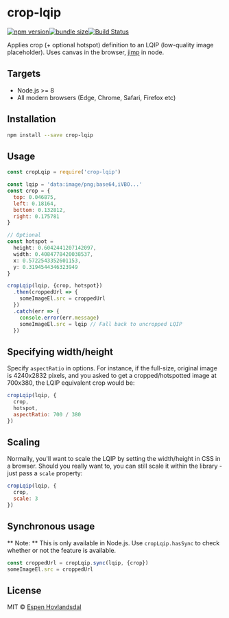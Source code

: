 # crop-lqip

[![npm version](https://img.shields.io/npm/v/crop-lqip.svg?style=flat-square)](https://www.npmjs.com/package/crop-lqip)[![bundle size](https://img.shields.io/bundlephobia/minzip/crop-lqip.svg?style=flat-square)](https://bundlephobia.com/result?p=crop-lqip)[![Build Status](https://img.shields.io/travis/rexxars/crop-lqip/master.svg?style=flat-square)](https://travis-ci.org/rexxars/crop-lqip)

Applies crop (+ optional hotspot) definition to an LQIP (low-quality image placeholder). Uses canvas in the browser, [jimp](https://www.npmjs.com/package/jimp) in node.

## Targets

- Node.js >= 8
- All modern browsers (Edge, Chrome, Safari, Firefox etc)

## Installation

```bash
npm install --save crop-lqip
```

## Usage

```js
const cropLqip = require('crop-lqip')

const lqip = 'data:image/png;base64,iVBO...'
const crop = {
  top: 0.046875,
  left: 0.18164,
  bottom: 0.132812,
  right: 0.175781
}

// Optional
const hotspot =
  height: 0.6042441207142097,
  width: 0.4084778420038537,
  x: 0.5722543352601153,
  y: 0.3194544346323949
}

cropLqip(lqip, {crop, hotspot})
  .then(croppedUrl => {
    someImageEl.src = croppedUrl
  })
  .catch(err => {
    console.error(err.message)
    someImageEl.src = lqip // Fall back to uncropped LQIP
  })
```

## Specifying width/height

Specify `aspectRatio` in options. For instance, if the full-size, original image is 4240x2832 pixels, and you asked to get a cropped/hotspotted image at 700x380, the LQIP equivalent crop would be:

```js
cropLqip(lqip, {
  crop,
  hotspot,
  aspectRatio: 700 / 380
})
```

## Scaling

Normally, you'll want to scale the LQIP by setting the width/height in CSS in a browser. Should you really want to, you can still scale it within the library - just pass a `scale` property:

```js
cropLqip(lqip, {
  crop,
  scale: 3
})
```

## Synchronous usage

** Note: ** This is only available in Node.js. Use `cropLqip.hasSync` to check whether or not the feature is available.

```js
const croppedUrl = cropLqip.sync(lqip, {crop})
someImageEl.src = croppedUrl
```

## License

MIT © [Espen Hovlandsdal](https://espen.codes/)
